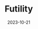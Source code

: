 ---
title: Futility
fulltitle: Futility
date: 2023-10-21
tags:
- 2023
characters:
- tzipora
categories: []
keywords:
- 2023
url: /stories/futility/
toc: false
rgb: 81, 115, 151
image: /images/fullres/futility.jpg
reddit: null
print: null
video: null
caption: Tzipora is thinking about that umbrella she passed when she went out the
  door.
---